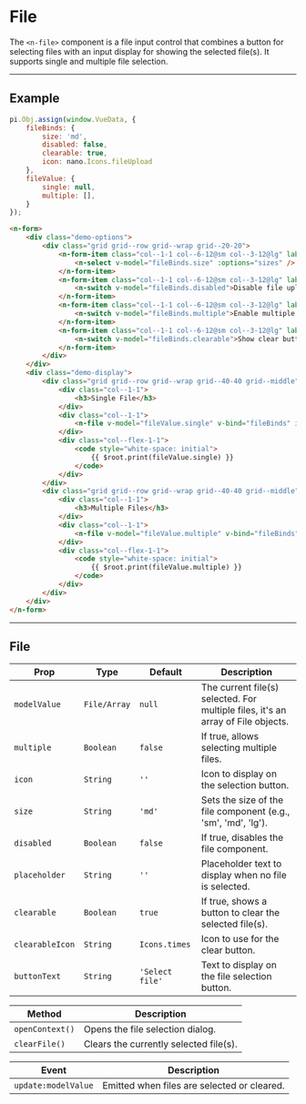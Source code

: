 # File

The `<n-file>` component is a file input control that combines a button for selecting files with an input display for showing the selected file(s). It supports single and multiple file selection.

<hr>

## Example

```js [demo]
pi.Obj.assign(window.VueData, {
    fileBinds: {
        size: 'md', 
        disabled: false,
        clearable: true,
        icon: nano.Icons.fileUpload
    },
    fileValue: {
        single: null,
        multiple: [],
    }
});
```

```html [demo]
<n-form>
    <div class="demo-options">
        <div class="grid grid--row grid--wrap grid--20-20">
            <n-form-item class="col--1-1 col--6-12@sm col--3-12@lg" label="Size">
                <n-select v-model="fileBinds.size" :options="sizes" />
            </n-form-item>
            <n-form-item class="col--1-1 col--6-12@sm col--3-12@lg" label="Disabled">
                <n-switch v-model="fileBinds.disabled">Disable file upload</n-switch>
            </n-form-item>
            <n-form-item class="col--1-1 col--6-12@sm col--3-12@lg" label="Multiple">
                <n-switch v-model="fileBinds.multiple">Enable multiple files</n-switch>
            </n-form-item>
            <n-form-item class="col--1-1 col--6-12@sm col--3-12@lg" label="Clearable">
                <n-switch v-model="fileBinds.clearable">Show clear button</n-switch>
            </n-form-item>
        </div>
    </div>
    <div class="demo-display">
        <div class="grid grid--row grid--wrap grid--40-40 grid--middle">
            <div class="col--1-1">
                <h3>Single File</h3>
            </div>
            <div class="col--1-1">
                <n-file v-model="fileValue.single" v-bind="fileBinds" icon="fa fa-ghost"></n-file>
            </div>
            <div class="col--flex-1-1">
                <code style="white-space: initial">
                    {{ $root.print(fileValue.single) }}
                </code>
            </div>
        </div>
        <div class="grid grid--row grid--wrap grid--40-40 grid--middle">
            <div class="col--1-1">
                <h3>Multiple Files</h3>
            </div>
            <div class="col--1-1">
                <n-file v-model="fileValue.multiple" v-bind="fileBinds" :multiple="true"></n-file>
            </div>
            <div class="col--flex-1-1">
                <code style="white-space: initial">
                    {{ $root.print(fileValue.multiple) }}
                </code>
            </div>
        </div>
    </div>
</n-form>
```

<hr>

## File

| **Prop**          | **Type**       | **Default**      | **Description**                                                                   |
|-------------------|----------------|------------------|-----------------------------------------------------------------------------------|
| `modelValue`      | `File/Array`   | `null`           | The current file(s) selected. For multiple files, it's an array of File objects.  |
| `multiple`        | `Boolean`      | `false`          | If true, allows selecting multiple files.                                         |
| `icon`            | `String`       | `''`             | Icon to display on the selection button.                                          |
| `size`            | `String`       | `'md'`           | Sets the size of the file component (e.g., 'sm', 'md', 'lg').                     |
| `disabled`        | `Boolean`      | `false`          | If true, disables the file component.                                             |
| `placeholder`     | `String`       | `''`             | Placeholder text to display when no file is selected.                             |
| `clearable`       | `Boolean`      | `true`           | If true, shows a button to clear the selected file(s).                            |
| `clearableIcon`   | `String`       | `Icons.times`    | Icon to use for the clear button.                                                 |
| `buttonText`      | `String`       | `'Select file'`  | Text to display on the file selection button.                                     |

| **Method**         | **Description**                                                      |
|--------------------|----------------------------------------------------------------------|
| `openContext()`    | Opens the file selection dialog.                                     |
| `clearFile()`      | Clears the currently selected file(s).                               |

| **Event**           | **Description**                                                      |
|---------------------|----------------------------------------------------------------------|
| `update:modelValue` | Emitted when files are selected or cleared.                          |